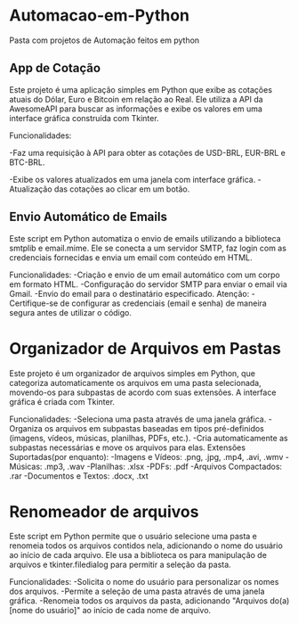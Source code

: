 # Automacao-em-Python

Pasta com projetos de Automação feitos em python


## App de Cotação
Este projeto é uma aplicação simples em Python que exibe as cotações atuais do Dólar, Euro e Bitcoin em relação ao Real. Ele utiliza a API da AwesomeAPI para buscar as informações e exibe os valores em uma interface gráfica construída com Tkinter.

Funcionalidades:

-Faz uma requisição à API para obter as cotações de USD-BRL, EUR-BRL e BTC-BRL.

-Exibe os valores atualizados em uma janela com interface gráfica.
-Atualização das cotações ao clicar em um botão.

## Envio Automático de Emails 
Este script em Python automatiza o envio de emails utilizando a biblioteca smtplib e email.mime. Ele se conecta a um servidor SMTP, faz login com as credenciais fornecidas e envia um email com conteúdo em HTML.

Funcionalidades:
-Criação e envio de um email automático com um corpo em formato HTML.
-Configuração do servidor SMTP para enviar o email via Gmail.
-Envio do email para o destinatário especificado.
Atenção:
-Certifique-se de configurar as credenciais (email e senha) de maneira segura antes de utilizar o código.

# Organizador de Arquivos em Pastas
Este projeto é um organizador de arquivos simples em Python, que categoriza automaticamente os arquivos em uma pasta selecionada, movendo-os para subpastas de acordo com suas extensões. A interface gráfica é criada com Tkinter.

Funcionalidades:
-Seleciona uma pasta através de uma janela gráfica.
-Organiza os arquivos em subpastas baseadas em tipos pré-definidos (imagens, vídeos, músicas, planilhas, PDFs, etc.).
-Cria automaticamente as subpastas necessárias e move os arquivos para elas.
Extensões Suportadas(por enquanto):
-Imagens e Vídeos: .png, .jpg, .mp4, .avi, .wmv
-Músicas: .mp3, .wav
-Planilhas: .xlsx
-PDFs: .pdf
-Arquivos Compactados: .rar
-Documentos e Textos: .docx, .txt

# Renomeador de arquivos
Este script em Python permite que o usuário selecione uma pasta e renomeia todos os arquivos contidos nela, adicionando o nome do usuário ao início de cada arquivo. Ele usa a biblioteca os para manipulação de arquivos e tkinter.filedialog para permitir a seleção da pasta.

Funcionalidades:
-Solicita o nome do usuário para personalizar os nomes dos arquivos.
-Permite a seleção de uma pasta através de uma janela gráfica.
-Renomeia todos os arquivos da pasta, adicionando "Arquivos do(a) [nome do usuário]" ao início de cada nome de arquivo.
